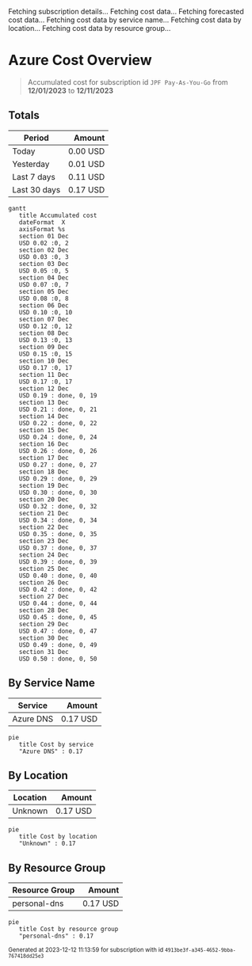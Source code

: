 Fetching subscription details...
Fetching cost data...
Fetching forecasted cost data...
Fetching cost data by service name...
Fetching cost data by location...
Fetching cost data by resource group...
# Azure Cost Overview

> Accumulated cost for subscription id `JPF Pay-As-You-Go` from **12/01/2023** to **12/11/2023**

## Totals

|Period|Amount|
|---|---:|
|Today|0.00 USD|
|Yesterday|0.01 USD|
|Last 7 days|0.11 USD|
|Last 30 days|0.17 USD|

```mermaid
gantt
   title Accumulated cost
   dateFormat  X
   axisFormat %s
   section 01 Dec
   USD 0.02 :0, 2
   section 02 Dec
   USD 0.03 :0, 3
   section 03 Dec
   USD 0.05 :0, 5
   section 04 Dec
   USD 0.07 :0, 7
   section 05 Dec
   USD 0.08 :0, 8
   section 06 Dec
   USD 0.10 :0, 10
   section 07 Dec
   USD 0.12 :0, 12
   section 08 Dec
   USD 0.13 :0, 13
   section 09 Dec
   USD 0.15 :0, 15
   section 10 Dec
   USD 0.17 :0, 17
   section 11 Dec
   USD 0.17 :0, 17
   section 12 Dec
   USD 0.19 : done, 0, 19
   section 13 Dec
   USD 0.21 : done, 0, 21
   section 14 Dec
   USD 0.22 : done, 0, 22
   section 15 Dec
   USD 0.24 : done, 0, 24
   section 16 Dec
   USD 0.26 : done, 0, 26
   section 17 Dec
   USD 0.27 : done, 0, 27
   section 18 Dec
   USD 0.29 : done, 0, 29
   section 19 Dec
   USD 0.30 : done, 0, 30
   section 20 Dec
   USD 0.32 : done, 0, 32
   section 21 Dec
   USD 0.34 : done, 0, 34
   section 22 Dec
   USD 0.35 : done, 0, 35
   section 23 Dec
   USD 0.37 : done, 0, 37
   section 24 Dec
   USD 0.39 : done, 0, 39
   section 25 Dec
   USD 0.40 : done, 0, 40
   section 26 Dec
   USD 0.42 : done, 0, 42
   section 27 Dec
   USD 0.44 : done, 0, 44
   section 28 Dec
   USD 0.45 : done, 0, 45
   section 29 Dec
   USD 0.47 : done, 0, 47
   section 30 Dec
   USD 0.49 : done, 0, 49
   section 31 Dec
   USD 0.50 : done, 0, 50
```

## By Service Name

|Service|Amount|
|---|---:|
|Azure DNS|0.17 USD|

```mermaid
pie
   title Cost by service
   "Azure DNS" : 0.17
```

## By Location

|Location|Amount|
|---|---:|
|Unknown|0.17 USD|

```mermaid
pie
   title Cost by location
   "Unknown" : 0.17
```

## By Resource Group

|Resource Group|Amount|
|---|---:|
|personal-dns|0.17 USD|

```mermaid
pie
   title Cost by resource group
   "personal-dns" : 0.17
```

<sup>Generated at 2023-12-12 11:13:59 for subscription with id `4913be3f-a345-4652-9bba-767418dd25e3`</sup>
